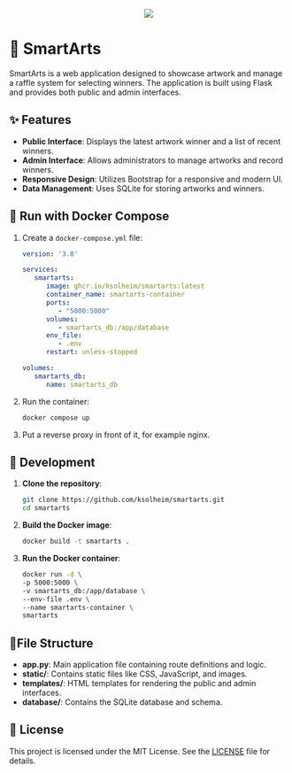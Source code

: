 <p align="center">
  <img src="https://github.com/user-attachments/assets/36e0a6f7-fdda-4e07-adc2-00e0436f2f01" />
</p>


# :art: SmartArts

SmartArts is a web application designed to showcase artwork and manage a raffle system for selecting winners. The application is built using Flask and provides both public and admin interfaces.

## :sparkles: Features

- **Public Interface**: Displays the latest artwork winner and a list of recent winners.
- **Admin Interface**: Allows administrators to manage artworks and record winners.
- **Responsive Design**: Utilizes Bootstrap for a responsive and modern UI.
- **Data Management**: Uses SQLite for storing artworks and winners.

## :whale: Run with Docker Compose

1. Create a `docker-compose.yml` file:

   ```yaml
   version: '3.8'

   services:
      smartarts:
         image: ghcr.io/ksolheim/smartarts:latest
         container_name: smartarts-container
         ports:
            - "5000:5000"
         volumes:
            - smartarts_db:/app/database
         env_file:
            - .env
         restart: unless-stopped

   volumes:
      smartarts_db:
         name: smartarts_db
   ```

2. Run the container:

      ```bash
      docker compose up
      ```

3. Put a reverse proxy in front of it, for example nginx.

## :construction: Development

1. **Clone the repository**:
   ```bash
   git clone https://github.com/ksolheim/smartarts.git
   cd smartarts
   ```

2. **Build the Docker image**:

   ```bash
   docker build -t smartarts .
   ```

4. **Run the Docker container**:
   ```bash
   docker run -d \
   -p 5000:5000 \
   -v smartarts_db:/app/database \
   --env-file .env \
   --name smartarts-container \
   smartarts
   ```

## :file_folder:File Structure

- **app.py**: Main application file containing route definitions and logic.
- **static/**: Contains static files like CSS, JavaScript, and images.
- **templates/**: HTML templates for rendering the public and admin interfaces.
- **database/**: Contains the SQLite database and schema.

## :page_facing_up: License

This project is licensed under the MIT License. See the [LICENSE](LICENSE) file for details.
